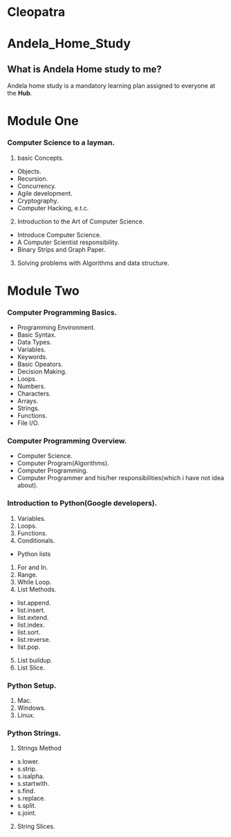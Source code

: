 # Cleopatra
# Andela_Home_Study

## What is Andela Home study to me? 
Andela home study is a mandatory learning plan assigned to everyone at the **Hub**. 


# Module One
### Computer Science to a layman.
1. basic Concepts.

* Objects.
* Recursion.
* Concurrency.
* Agile development.
* Cryptography.
* Computer Hacking, e.t.c.

2. Introduction to the Art of Computer Science.

* Introduce Computer Science.
* A Computer Scientist responsibility.
* Binary Strips and Graph Paper.

3. Solving problems with Algorithms and data structure.

# Module Two
### Computer Programming Basics.
* Programming Environment.
* Basic Syntax.
* Data Types.
* Variables.
* Keywords.
* Basic Opeators.
* Decision Making.
* Loops.
* Numbers.
* Characters.
* Arrays.
* Strings.
* Functions.
* File I/O.

### Computer Programming Overview.
* Computer Science.
* Computer Program(Algorithms).
* Computer Programming.
* Computer Programmer and his/her responsibilities(which i have not idea about).

### Introduction to Python(Google developers).
1. Variables.
2. Loops.
3. Functions.
4. Conditionals.

- Python lists

1. For and In.
2. Range.
3. While Loop.
4. List Methods. 
  * list.append.
  * list.insert.
  * list.extend.
  * list.index.
  * list.sort.
  * list.reverse.
  * list.pop.
5. List buildup.
6. List Slice.

### Python Setup.
1. Mac.
2. Windows.
3. Linux.

### Python Strings.

1. Strings Method
  * s.lower.
  * s.strip.
  * s.isalpha.
  * s.startwith.
  * s.find.
  * s.replace.
  * s.split.
  * s.joint.

2. String Slices.
